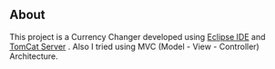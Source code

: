 ## About
This project is a Currency Changer developed using [Eclipse IDE](https://www.eclipse.org/downloads/packages/release/2022-09/r)
and [TomCat Server](https://tomcat.apache.org/download-10.cgi) . Also I tried using MVC (Model - View - Controller) 
Architecture.
